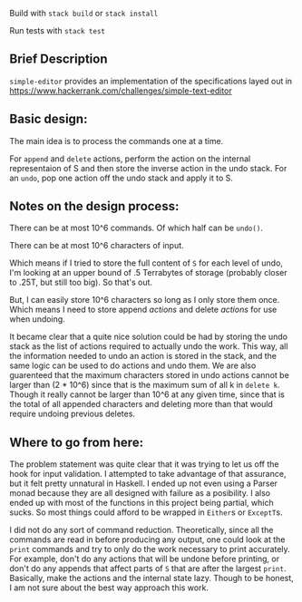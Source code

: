 Build with `stack build` or `stack install`

Run tests with `stack test`

## Brief Description
`simple-editor` provides an implementation of the specifications
 layed out in https://www.hackerrank.com/challenges/simple-text-editor


## Basic design:

The main idea is to process the commands one at a time.

For `append` and `delete` actions, perform the action on the internal
 representaion of S and then store the inverse action in the undo
 stack. For an `undo`, pop one action off the undo stack and apply
 it to S.


## Notes on the design process:

There can be at most 10^6 commands. Of which half can be `undo()`.

There can be at most 10^6 characters of input.

Which means if I tried to store the full content of `S` for each level of
 undo, I'm looking at an upper bound of .5 Terrabytes of storage
 (probably closer to .25T, but still too big).
 So that's out.

But, I can easily store 10^6 characters so long as I only store them once.
 Which means I need to store append _actions_ and delete _actions_ for
 use when undoing.

It became clear that a quite nice solution could be had by storing the
 undo stack as the list of actions required to actually undo the work.
 This way, all the information needed to undo an action is stored
 in the stack, and the same logic can be used to do actions and undo
 them. We are also guarenteed that the maximum characters stored in
 undo actions cannot be larger than (2 * 10^6) since that is the
 maximum sum of all k in `delete k`. Though it really cannot be
 larger than 10^6 at any given time, since that is the total of
 all appended characters and deleting more than that would require
 undoing previous deletes.


## Where to go from here:

The problem statement was quite clear that it was trying to let us
 off the hook for input validation. I attempted to take advantage of
 that assurance, but it felt pretty unnatural in Haskell. I ended up
 not even using a Parser monad because they are all designed with
 failure as a posibility. I also ended up
 with most of the functions in this project being partial, which
 sucks. So most things could afford to be wrapped in `Either`s or
 `ExceptT`s.

I did not do any sort of command reduction. Theoretically, since
 all the commands are read in before producing any output, one could
 look at the `print` commands and try to only do the work necessary
 to print accurately. For example, don't do any actions that will be
 undone before printing, or don't do any appends that affect parts
 of `S` that are after the largest `print`. Basically, make the
 actions and the internal state lazy. Though to be honest, I am not
 sure about the best way approach this work.
